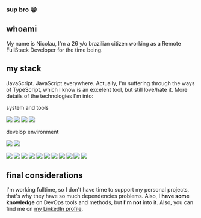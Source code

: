 ### sup bro &#128513;

## whoami
My name is Nicolau, I'm a 26 y/o brazilian citizen working as a Remote FullStack Developer for the time being. 

## my stack
JavaScript. JavaScript everywhere. Actually, I'm suffering through the ways of TypeScript, which I know is an excelent tool, but still love/hate it. 
More details of the technologies I'm into:

system and tools
 
![](https://img.shields.io/badge/OS-Manjaro-informational?style=flat-square&logo=arch-linux&logoColor=white&color=2bbc8a)
![](https://img.shields.io/badge/Editor-VSCodium-informational?style=flat-square&logo=visual-studio-code&logoColor=white&color=2bbc8a)
![](https://img.shields.io/badge/Tools-Docker-informational?style=flat-square&logo=docker&logoColor=white&color=2bbc8a)
![](https://img.shields.io/badge/Tools-Docker_Compose-informational?style=flat-square&logo=docker&logoColor=white&color=2bbc8a)

develop environment


![](https://img.shields.io/badge/Comfortable_With-informational?style=flat-square&logo=none&logoColor=white&color=3797d5)
![](https://img.shields.io/badge/Current_Learning-informational?style=flat-square&logo=none&logoColor=white&color=73d753)

![](https://img.shields.io/badge/Language-JavaScript-informational?style=flat-square&logo=javascript&logoColor=white&color=3797d5)
![](https://img.shields.io/badge/SuperSet-TypeScript-informational?style=flat-square&logo=typescript&logoColor=white&color=73d753)
![](https://img.shields.io/badge/Lib-React-informational?style=flat-square&logo=react&logoColor=white&color=3797d5)
![](https://img.shields.io/badge/Lib-Redux-informational?style=flat-square&logo=redux&logoColor=white&color=3797d5)
![](https://img.shields.io/badge/Runtime-Node-informational?style=flat-square&logo=node.js&logoColor=white&color=3797d5)
![](https://img.shields.io/badge/FrameWork-Express-informational?style=flat-square&logo=node.js&logoColor=white&color=3797d5)
![](https://img.shields.io/badge/DB-MySQL-informational?style=flat-square&logo=mysql&logoColor=white&color=3797d5)
![](https://img.shields.io/badge/ORM-TypeORM-informational?style=flat-square&logo=typescript&logoColor=white&color=3797d5)
![](https://img.shields.io/badge/FrameWork-Nest-informational?style=flat-square&logo=nestjs&logoColor=white&color=73d753)
![](https://img.shields.io/badge/FrameWork-React_Native-informational?style=flat-square&logo=react&logoColor=white&color=73d753)
![](https://img.shields.io/badge/Tools-Expo-informational?style=flat-square&logo=expo&logoColor=white&color=73d753)

## final considerations
I'm working fulltime, so I don't have time to support my personal projects, that's why they have so much dependencies problems. Also, I **have some knowledge** on  DevOps tools and methods, but **I'm not** into it.
Also, you can find me on [my LinkedIn profile](https://www.linkedin.com/in/nickojs/). 

<!--
**nickojs/nickojs** is a ✨ _special_ ✨ repository because its `README.md` (this file) appears on your GitHub profile.
cor pra coisa q eu me garanto -> 33fff6
cor pra coisa q to aprendendo -> 73d753
Here are some ideas to get you started:

- 🔭 I’m currently working on ...
- 🌱 I’m currently learning ...
- 👯 I’m looking to collaborate on ...
- 🤔 I’m looking for help with ...
- 💬 Ask me about ...
- 📫 How to reach me: ...
- 😄 Pronouns: ...
- ⚡ Fun fact: ...
-->
